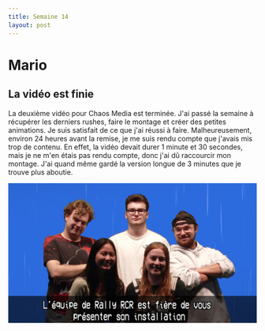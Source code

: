 ```yaml
---
title: Semaine 14
layout: post
---
```


# Mario
## La vidéo est finie 

La deuxième vidéo pour Chaos Media est terminée. J'ai passé la semaine à récupérer les derniers rushes, faire le montage et créer des petites animations. Je suis satisfait de ce que j'ai réussi à faire. Malheureusement, environ 24 heures avant la remise, je me suis rendu compte que j'avais mis trop de contenu. En effet, la vidéo devait durer 1 minute et 30 secondes, mais je ne m'en étais pas rendu compte, donc j'ai dû raccourcir mon montage. J'ai quand même gardé la version longue de 3 minutes que je trouve plus aboutie.

![RallyRcrTitle](../medias/sem14/equipe.jpg)